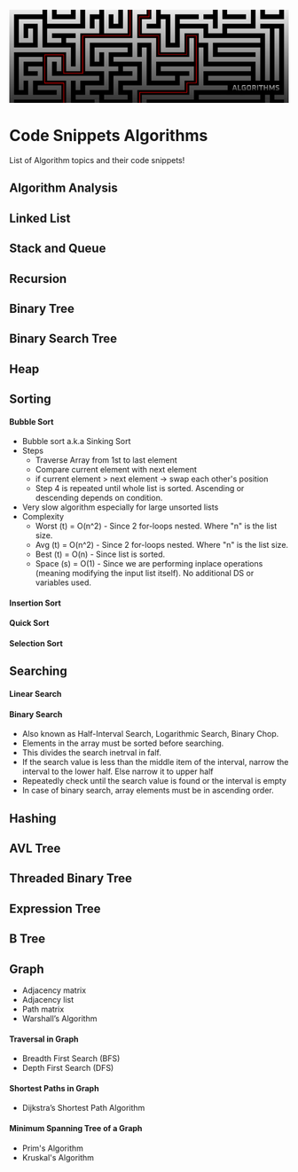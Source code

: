 ![alt text](https://github.com/Singularity-Coder/Code-Snippets-Algorithms/blob/main/assets/banner_algorithm.png)
# Code Snippets Algorithms
List of Algorithm topics and their code snippets!

## Algorithm Analysis

## Linked List

## Stack and Queue

## Recursion

## Binary Tree

## Binary Search Tree

## Heap

## Sorting
#### Bubble Sort
* Bubble sort a.k.a Sinking Sort
* Steps
	* Traverse Array from 1st to last element
	* Compare current element with next element
	* if current element > next element -> swap each other's position
	* Step 4 is repeated until whole list is sorted. Ascending or descending depends on condition.
* Very slow algorithm especially for large unsorted lists
* Complexity
	* Worst (t) = O(n^2) - Since 2 for-loops nested. Where "n" is the list size.
	* Avg (t) = O(n^2) - Since 2 for-loops nested. Where "n" is the list size.
	* Best (t) = O(n) - Since list is sorted.
	* Space (s) = O(1) - Since we are performing inplace operations (meaning modifying the input list itself). No additional DS or variables used.
#### Insertion Sort
#### Quick Sort
#### Selection Sort

## Searching
#### Linear Search
#### Binary Search
* Also known as Half-Interval Search, Logarithmic Search, Binary Chop.
* Elements in the array must be sorted before searching.
* This divides the search inetrval in falf.
* If the search value is less than the middle item of the interval, narrow the interval to the lower half. Else narrow it to upper half
* Repeatedly check until the search value is found or the interval is empty
* In case of binary search, array elements must be in ascending order.


## Hashing

## AVL Tree

## Threaded Binary Tree

## Expression Tree

## B Tree

## Graph
* Adjacency matrix
* Adjacency list
* Path matrix
* Warshall’s Algorithm
#### Traversal in Graph
* Breadth First Search (BFS) 
* Depth First Search (DFS)
#### Shortest Paths in Graph
* Dijkstra’s Shortest Path Algorithm
#### Minimum Spanning Tree of a Graph
* Prim's Algorithm  
* Kruskal's Algorithm 